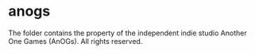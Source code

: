# anogs
The folder contains the property of the independent indie studio Another One Games (AnOGs). All rights reserved.
